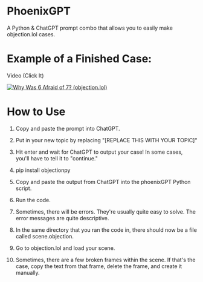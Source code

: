 # PhoenixGPT
A Python &amp; ChatGPT prompt combo that allows you to easily make objection.lol cases.

# Example of a Finished Case:
Video (Click It)

[![Why Was 6 Afraid of 7? (objection.lol)](https://img.youtube.com/vi/i8r_RROfaz8/0.jpg)](https://www.youtube.com/watch?v=i8r_RROfaz8 "Why Was 6 Afraid of 7? (objection.lol)")

# How to Use
1. Copy and paste the prompt into ChatGPT.

2. Put in your new topic by replacing "[REPLACE THIS WITH YOUR TOPIC]"

3. Hit enter and wait for ChatGPT to output your case! In some cases, you'll have to tell it to "continue."

4. pip install objectionpy

5. Copy and paste the output from ChatGPT into the phoenixGPT Python script.

6. Run the code.

7. Sometimes, there will be errors. They're usually quite easy to solve. The error messages are quite descriptive.

8. In the same directory that you ran the code in, there should now be a file called scene.objection.

9. Go to objection.lol and load your scene.

10. Sometimes, there are a few broken frames within the scene. If that's the case, copy the text from that frame, delete the frame, and create it manually.
